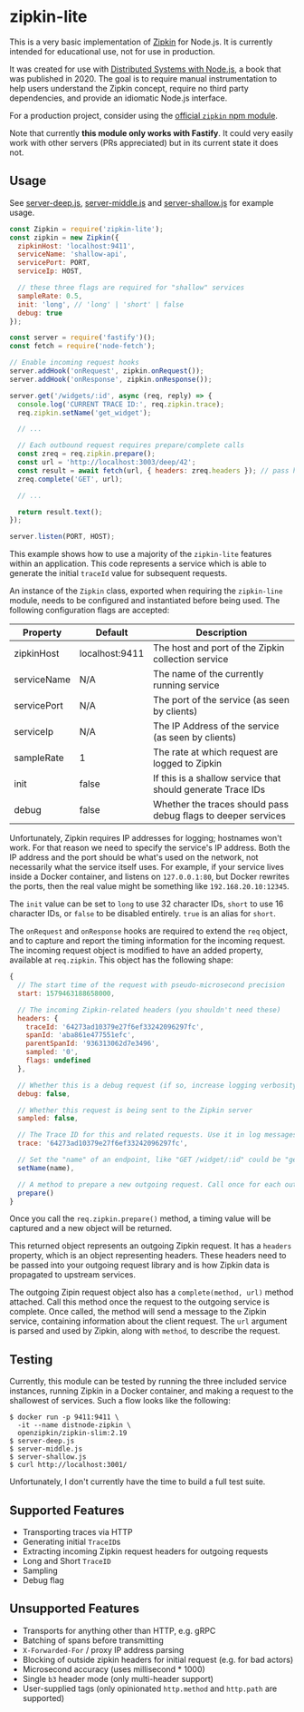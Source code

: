 # zipkin-lite

This is a very basic implementation of [Zipkin](https://zipkin.io/) for Node.js. It is currently intended for educational use, not for use in production.

It was created for use with [Distributed Systems with Node.js](https://thomashunter.name/distributed-systems-with-nodejs), a book that was published in 2020. The goal is to require manual instrumentation to help users understand the Zipkin concept, require no third party dependencies, and provide an idiomatic Node.js interface.

For a production project, consider using the [official `zipkin` npm module](https://github.com/openzipkin/zipkin-js).

Note that currently **this module only works with Fastify**. It could very easily work with other servers (PRs appreciated) but in its current state it does not.

## Usage

See [server-deep.js](./server-deep.js), [server-middle.js](./server-middle.js) and [server-shallow.js](./server-shallow.js) for example usage.

```javascript
const Zipkin = require('zipkin-lite');
const zipkin = new Zipkin({
  zipkinHost: 'localhost:9411',
  serviceName: 'shallow-api',
  servicePort: PORT,
  serviceIp: HOST,

  // these three flags are required for "shallow" services
  sampleRate: 0.5,
  init: 'long', // 'long' | 'short' | false
  debug: true
});

const server = require('fastify')();
const fetch = require('node-fetch');

// Enable incoming request hooks
server.addHook('onRequest', zipkin.onRequest());
server.addHook('onResponse', zipkin.onResponse());

server.get('/widgets/:id', async (req, reply) => {
  console.log('CURRENT TRACE ID:', req.zipkin.trace);
  req.zipkin.setName('get_widget');

  // ...

  // Each outbound request requires prepare/complete calls
  const zreq = req.zipkin.prepare();
  const url = 'http://localhost:3003/deep/42';
  const result = await fetch(url, { headers: zreq.headers }); // pass headers
  zreq.complete('GET', url);

  // ...

  return result.text();
});

server.listen(PORT, HOST);
```

This example shows how to use a majority of the `zipkin-lite` features within an application. This code represents a service which is able to generate the initial `traceId` value for subsequent requests.

An instance of the `Zipkin` class, exported when requiring the `zipkin-line` module, needs to be configured and instantiated before being used. The following configuration flags are accepted:


| Property | Default | Description |
| --- | --- | --- |
| zipkinHost | localhost:9411 | The host and port of the Zipkin collection service |
| serviceName | N/A | The name of the currently running service |
| servicePort | N/A | The port of the service (as seen by clients) |
| serviceIp | N/A | The IP Address of the service (as seen by clients) |
| sampleRate | 1 | The rate at which request are logged to Zipkin |
| init | false | If this is a shallow service that should generate Trace IDs |
| debug | false | Whether the traces should pass debug flags to deeper services |

Unfortunately, Zipkin requires IP addresses for logging; hostnames won't work. For that reason we need to specify the service's IP address. Both the IP address and the port should be what's used on the network, not necessarily what the service itself uses. For example, if your service lives inside a Docker container, and listens on `127.0.0.1:80`, but Docker rewrites the ports, then the real value might be something like `192.168.20.10:12345`.

The `init` value can be set to `long` to use 32 character IDs, `short` to use 16 character IDs, or `false` to be disabled entirely. `true` is an alias for `short`.

The `onRequest` and `onResponse` hooks are required to extend the `req` object, and to capture and report the timing information for the incoming request. The incoming request object is modified to have an added property, available at `req.zipkin`. This object has the following shape:

```javascript
{
  // The start time of the request with pseudo-microsecond precision
  start: 1579463188658000,

  // The incoming Zipkin-related headers (you shouldn't need these)
  headers: {
    traceId: '64273ad10379e27f6ef33242096297fc',
    spanId: 'aba861e477551efc',
    parentSpanId: '936313062d7e3496',
    sampled: '0',
    flags: undefined
  },

  // Whether this is a debug request (if so, increase logging verbosity)
  debug: false,

  // Whether this request is being sent to the Zipkin server
  sampled: false,

  // The Trace ID for this and related requests. Use it in log messages for grouping
  trace: '64273ad10379e27f6ef33242096297fc',

  // Set the "name" of an endpoint, like "GET /widget/:id" could be "get_widget"
  setName(name),

  // A method to prepare a new outgoing request. Call once for each outgoing request.
  prepare()
}
```

Once you call the `req.zipkin.prepare()` method, a timing value will be captured and a new object will be returned.

This returned object represents an outgoing Zipkin request. It has a `headers` property, which is an object representing headers. These headers need to be passed into your outgoing request library and is how Zipkin data is propagated to upstream services.

The outgoing Zipin request object also has a `complete(method, url)` method attached. Call this method once the request to the outgoing service is complete. Once called, the method will send a message to the Zipkin service, containing information about the client request. The `url` argument is parsed and used by Zipkin, along with `method`, to describe the request.


## Testing

Currently, this module can be tested by running the three included service instances, running Zipkin in a Docker container, and making a request to the shallowest of services. Such a flow looks like the following:

```shell
$ docker run -p 9411:9411 \
  -it --name distnode-zipkin \
  openzipkin/zipkin-slim:2.19
$ server-deep.js
$ server-middle.js
$ server-shallow.js
$ curl http://localhost:3001/
```

Unfortunately, I don't currently have the time to build a full test suite.


## Supported Features

- Transporting traces via HTTP
- Generating initial `TraceID`s
- Extracting incoming Zipkin request headers for outgoing requests
- Long and Short `TraceID`
- Sampling
- Debug flag


## Unsupported Features

- Transports for anything other than HTTP, e.g. gRPC
- Batching of spans before transmitting
- `X-Forwarded-For` / proxy IP address parsing
- Blocking of outside zipkin headers for initial request (e.g. for bad actors)
- Microsecond accuracy (uses millisecond * 1000)
- Single `b3` header mode (only multi-header support)
- User-supplied tags (only opinionated `http.method` and `http.path` are supported)
